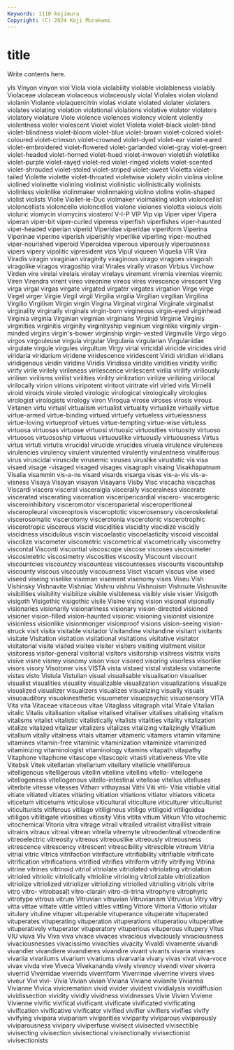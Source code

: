 ```yaml
---
Keywords: 1110 kojimura
Copyright: (C) 2024 Koji Murakami
---
```


# title

Write contents here.



yls Vinyon vinyon viol Viola viola violability
violable violableness violably Violaceae violacean violaceous violaceously violal Violales violan
violand violanin Violante violaquercitrin violas violate violated violater violaters violates
violating violation violational violations violative violator violators violatory violature Viole
violence violences violency violent violently violentness violer violescent Violet violet
Violeta violet-black violet-blind violet-blindness violet-bloom violet-blue violet-brown violet-colored violet-coloured violet-crimson
violet-crowned violet-dyed violet-ear violet-eared violet-embroidered violet-flowered violet-garlanded violet-gray violet-green violet-headed
violet-horned violet-hued violet-inwoven violetish violetlike violet-purple violet-rayed violet-red violet-ringed violets
violet-scented violet-shrouded violet-stoled violet-striped violet-sweet Violetta violet-tailed Violette violette violet-throated
violetwise violety violin violina violine violined violinette violining violinist violinistic
violinistically violinists violinless violinlike violinmaker violinmaking violino violins violin-shaped violist
violists Violle Viollet-le-Duc violmaker violmaking violon violoncellist violoncellists violoncello violoncellos
violone violones violotta violous viols violuric viomycin viomycins viosterol V-I-P
VIP Vip vip Viper viper Vipera viperan viper-bit viper-curled viperess
viperfish viperfishes viper-haunted viper-headed viperian viperid Viperidae viperidae viperiform Viperina
Viperinae viperine viperish viperishly viperlike viperling viper-mouthed viper-nourished viperoid Viperoidea
viperous viperously viperousness vipers vipery vipolitic vipresident vips Vipul viqueen
Viquelia VIR Vira Viradis viragin viraginian viraginity viraginous virago viragoes
viragoish viragolike viragos viragoship viral Virales virally virason Virbius Virchow
Virden vire virelai virelais virelay virelays virement viremia viremias viremic
Viren Virendra virent vireo vireonine vireos vires virescence virescent Virg
virga virgal virgas virgate virgated virgater virgates virgation Virge virge
Virgel virger Virgie Virgil virgil Virgilia virgilia Virgilian virgilian Virgilina
Virgilio Virgilism Virgin virgin Virgina Virginal virginal Virginale virginalist virginality
virginally virginals virgin-born virgineous virgin-eyed virginhead Virginia virginia Virginian virginian
virginians Virginid Virginie Virginis virginities virginitis virginity virginityship virginium virginlike
virginly virgin-minded virgins virgin's-bower virginship virgin-vested Virginville Virgo virgo virgos
virgouleuse virgula virgular Virgularia virgularian Virgulariidae virgulate virgule virgules virgultum
Virgy virial viricidal viricide viricides virid viridaria viridarium viridene viridescence
viridescent Viridi viridian viridians viridigenous viridin viridine Viridis Viridissa viridite
viridities viridity virific virify virile virilely virileness virilescence virilescent virilia
virilify viriliously virilism virilisms virilist virilities virility virilization virilize virilizing
virilocal virilocally virion virions viripotent viritoot viritrate virl virled virls
Virnelli viroid viroids virole viroled virologic virological virologically virologies virologist
virologists virology viron Viroqua virose viroses virosis virous Virtanen virtu
virtual virtualism virtualist virtuality virtualize virtually virtue virtue-armed virtue-binding virtued
virtuefy virtueless virtuelessness virtue-loving virtueproof virtues virtue-tempting virtue-wise virtuless virtuosa
virtuosas virtuose virtuosi virtuosic virtuosities virtuosity virtuoso virtuosos virtuosoship virtuous
virtuouslike virtuously virtuousness Virtus virtus virtuti virtutis virucidal virucide virucides
viruela virulence virulences virulencies virulency virulent virulented virulently virulentness viruliferous
virus viruscidal viruscide virusemic viruses viruslike virustatic vis visa visaed
visage -visaged visaged visages visagraph visaing Visakhapatnam Visalia visammin vis-a-ns
visard visards visarga visas vis-a-vis vis-a-visness Visaya Visayan visayan Visayans
Visby Visc viscacha viscachas Viscardi viscera visceral visceralgia viscerally visceralness
viscerate viscerated viscerating visceration visceripericardial viscero- viscerogenic visceroinhibitory visceromotor visceroparietal
visceroperitioneal visceropleural visceroptosis visceroptotic viscerosensory visceroskeletal viscerosomatic viscerotomy viscerotonia viscerotonic
viscerotrophic viscerotropic viscerous viscid viscidities viscidity viscidize viscidly viscidness viscidulous
viscin viscoelastic viscoelasticity viscoid viscoidal viscolize viscometer viscometric viscometrical viscometrically
viscometry viscontal Visconti viscontial viscoscope viscose viscoses viscosimeter viscosimetric viscosimetry
viscosities viscosity Viscount viscount viscountcies viscountcy viscountess viscountesses viscounts viscountship
viscounty viscous viscously viscousness Visct viscum viscus vise vised viseed
viseing viselike viseman visement visenomy vises Viseu Vish Vishinsky Vishnavite
Vishniac Vishnu vishnu Vishnuism Vishnuite Vishnuvite visibilities visibility visibilize visible
visibleness visibly visie visier Visigoth visigoth Visigothic visigothic visile Visine
vising vision visional visionally visionaries visionarily visionariness visionary vision-directed visioned
visioner vision-filled vision-haunted visionic visioning visionist visionize visionless visionlike visionmonger
visionproof visions vision-seeing vision-struck visit visita visitable visitador Visitandine visitandine
visitant visitants visitate Visitation visitation visitational visitations visitative visitator visitatorial
visite visited visitee visiter visiters visiting visitment visitor visitoress visitor-general
visitorial visitors visitorship visitress visitrix visits visive visne visney visnomy
vison visor visored visoring visorless visorlike visors visory Visotoner viss
VISTA vista vistaed vistal vistaless vistamente vistas visto Vistula Vistulian
visual visualisable visualisation visualiser visualist visualities visuality visualizable visualization visualizations
visualize visualized visualizer visualizers visualizes visualizing visually visuals visuoauditory visuokinesthetic
visuometer visuopsychic visuosensory VITA Vita vita Vitaceae vitaceous vitae Vitaglass
vitagraph vital Vitale Vitalian vitalic Vitalis vitalisation vitalise vitalised vitaliser
vitalises vitalising vitalism vitalisms vitalist vitalistic vitalistically vitalists vitalities vitality
vitalization vitalize vitalized vitalizer vitalizers vitalizes vitalizing vitalizingly Vitallium vitallium
vitally vitalness vitals vitamer vitameric vitamers vitamin vitamine vitamines vitamin-free
vitaminic vitaminization vitaminize vitaminized vitaminizing vitaminologist vitaminology vitamins vitapath vitapathy
Vitaphone vitaphone vitascope vitascopic vitasti vitativeness Vite vite Vitebsk Vitek
vitellarian vitellarium vitellary vitellicle vitelliferous vitelligenous vitelligerous vitellin vitelline vitellins
vitello- vitellogene vitellogenesis vitellogenous vitello-intestinal vitellose vitellus vitelluses viterbite vitesse
vitesses Vitharr vithayasai Vithi Viti viti- Vitia vitiable vitial vitiate
vitiated vitiates vitiating vitiation vitiations vitiator vitiators viticeta viticetum viticetums
viticulose viticultural viticulture viticulturer viticulturist viticulturists vitiferous vitilago vitiliginous vitiligo
vitiligoid vitiligoidea vitiligos vitilitigate vitiosities vitiosity Vitis vitita vitium Vitkun
Vito vitochemic vitochemical Vitoria vitra vitrage vitrail vitrailed vitrailist vitraillist
vitrain vitrains vitraux vitreal vitrean vitrella vitremyte vitreodentinal vitreodentine vitreoelectric
vitreosity vitreous vitreouslike vitreously vitreousness vitrescence vitrescency vitrescent vitrescibility vitrescible
vitreum Vitria vitrial vitric vitrics vitrifaction vitrifacture vitrifiability vitrifiable vitrificate
vitrification vitrifications vitrified vitrifies vitriform vitrify vitrifying Vitrina vitrine vitrines
vitrinoid vitriol vitriolate vitriolated vitriolating vitriolation vitrioled vitriolic vitriolically vitrioline
vitrioling vitriolizable vitriolization vitriolize vitriolized vitriolizer vitriolizing vitriolled vitriolling vitriols
vitrite vitro vitro- vitrobasalt vitro-clarain vitro-di-trina vitrophyre vitrophyric vitrotype vitrous
vitrum Vitruvian vitruvian Vitruvianism Vitruvius Vitry vitry vitta vittae vittate
vittle vittled vittles vittling Vittore Vittoria Vittorio vitular vitulary vituline
vituper vituperable vituperance vituperate vituperated vituperates vituperating vituperation vituperations vituperatiou
vituperative vituperatively vituperator vituperatory vituperious vituperous vitupery Vitus VIU viuva
Viv Viva viva vivace vivaces vivacious vivaciously vivaciousness vivaciousnesses vivacissimo
vivacities vivacity Vivaldi vivamente vivandi vivandier vivandiere vivandieres vivandire vivant
vivants vivaria vivaries vivariia vivariiums vivarium vivariums vivarvaria vivary vivas
vivat viva-voce vivax vivda vive Viveca Vivekananda vively vivency vivendi
viver viverra viverrid Viverridae viverrids viverriform Viverrinae viverrine vivers vives
viveur Vivi vivi- Vivia Vivian vivian Viviana Viviane vivianite Vivianna
Vivianne Vivica vivicremation vivid vivider vividest vividialysis vividiffusion vividissection vividity
vividly vividness vividnesses Vivie Vivien Viviene Vivienne vivific vivifical vivificant
vivificate vivificated vivificating vivification vivificative vivificator vivified vivifier vivifiers vivifies
vivify vivifying vivipara viviparism viviparities viviparity viviparous viviparously viviparousness vivipary
viviperfuse vivisect vivisected vivisectible vivisecting vivisection vivisectional vivisectionally vivisectionist vivisectionists
